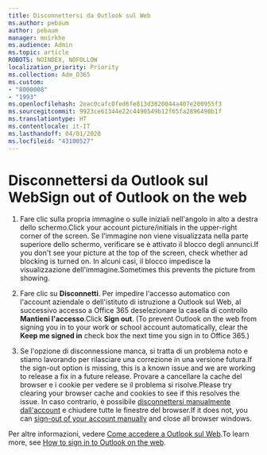 ```yaml
---
title: Disconnettersi da Outlook sul Web
ms.author: pebaum
author: pebaum
manager: mnirkhe
ms.audience: Admin
ms.topic: article
ROBOTS: NOINDEX, NOFOLLOW
localization_priority: Priority
ms.collection: Adm_O365
ms.custom:
- "8000008"
- "1993"
ms.openlocfilehash: 2eac0cafc0fed6fe813d3820044a407e200955f3
ms.sourcegitcommit: 9923ce61344e22c4490549b12f65fa2896490b1f
ms.translationtype: HT
ms.contentlocale: it-IT
ms.lasthandoff: 04/01/2020
ms.locfileid: "43100527"
---
```

# <a name="sign-out-of-outlook-on-the-web"></a><span data-ttu-id="ab39f-102">Disconnettersi da Outlook sul Web</span><span class="sxs-lookup"><span data-stu-id="ab39f-102">Sign out of Outlook on the web</span></span>

1. <span data-ttu-id="ab39f-103">Fare clic sulla propria immagine o sulle iniziali nell'angolo in alto a destra dello schermo.</span><span class="sxs-lookup"><span data-stu-id="ab39f-103">Click your account picture/initials in the upper-right corner of the screen.</span></span> <span data-ttu-id="ab39f-104">Se l'immagine non viene visualizzata nella parte superiore dello schermo, verificare se è attivato il blocco degli annunci.</span><span class="sxs-lookup"><span data-stu-id="ab39f-104">If you don't see your picture at the top of the screen, check whether ad blocking is turned on.</span></span> <span data-ttu-id="ab39f-105">In alcuni casi, il blocco impedisce la visualizzazione dell'immagine.</span><span class="sxs-lookup"><span data-stu-id="ab39f-105">Sometimes this prevents the picture from showing.</span></span>

2. <span data-ttu-id="ab39f-106">Fare clic su **Disconnetti**. Per impedire l'accesso automatico con l'account aziendale o dell'istituto di istruzione a Outlook sul Web, al successivo accesso a Office 365 deselezionare la casella di controllo **Mantieni l'accesso**.</span><span class="sxs-lookup"><span data-stu-id="ab39f-106">Click **Sign out**. (To prevent Outlook on the web from signing you in to your work or school account automatically, clear the **Keep me signed in** check box the next time you sign in to Office 365.)</span></span>

3. <span data-ttu-id="ab39f-107">Se l'opzione di disconnessione manca, si tratta di un problema noto e stiamo lavorando per rilasciare una correzione in una versione futura.</span><span class="sxs-lookup"><span data-stu-id="ab39f-107">If the sign-out option is missing, this is a known issue and we are working to release a fix in a future release.</span></span>  <span data-ttu-id="ab39f-108">Provare a cancellare la cache del browser e i cookie per vedere se il problema si risolve.</span><span class="sxs-lookup"><span data-stu-id="ab39f-108">Please try clearing your browser cache and cookies to see if this resolves the issue.</span></span>  <span data-ttu-id="ab39f-109">In caso contrario, è possibile [disconnettersi manualmente dall'account](https://login.live.com/logout.srf) e chiudere tutte le finestre del browser.</span><span class="sxs-lookup"><span data-stu-id="ab39f-109">If it does not, you can [sign-out of your account manually](https://login.live.com/logout.srf) and close all browser windows.</span></span>

<span data-ttu-id="ab39f-110">Per altre informazioni, vedere [Come accedere a Outlook sul Web](https://support.office.com/article/how-to-sign-in-to-outlook-on-the-web-763fab4d-0138-4814-b450-37fc286bcb79).</span><span class="sxs-lookup"><span data-stu-id="ab39f-110">To learn more, see [How to sign in to Outlook on the web](https://support.office.com/article/how-to-sign-in-to-outlook-on-the-web-763fab4d-0138-4814-b450-37fc286bcb79).</span></span>
